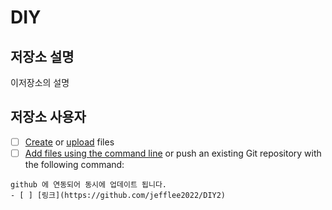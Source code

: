# DIY



## 저장소 설명 

 이저장소의 설명 

## 저장소 사용자 

- [ ] [Create](https://docs.gitlab.com/ee/user/project/repository/web_editor.html#create-a-file) or [upload](https://docs.gitlab.com/ee/user/project/repository/web_editor.html#upload-a-file) files
- [ ] [Add files using the command line](https://docs.gitlab.com/ee/gitlab-basics/add-file.html#add-a-file-using-the-command-line) or push an existing Git repository with the following command:

```
github 에 연동되어 동시에 업데이트 됩니다.
- [ ] [링크](https://github.com/jefflee2022/DIY2)
```
